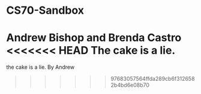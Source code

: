# CS70-Sandbox
Andrew Bishop and Brenda Castro
<<<<<<< HEAD
The cake is a lie.
=======
the cake is a lie. By Andrew

>>>>>>> 97683057564ffda289cb6f3126582b4bd6e08b70
